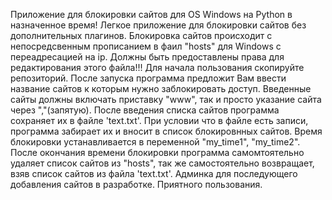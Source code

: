 Приложение для блокировки сайтов для OS Windows на Python в назначенное время!
Легкое приложение для блокировки сайтов без дополнительных плагинов.
Блокировка сайтов происходит с непосредсвенным прописанием в фаил "hosts" для Windows с переадресацией на ip.
Должны быть предоставлены права для редактирования этого файла!!!
Для начала пользования скопируйте репозиторий.
После запуска программа предложит Вам ввести название сайтов к которым нужно 
заблокировать доступ.
Введенные сайты должны включать приставку "www", так и просто указание сайта через ","(запятую).
После введения списка сайтов программа сохраняет их в файле 'text.txt'.
При условии что в файле есть записи, программа забирает их и вносит в список блокировнных сайтов.
Время блокировки устанавливается в переменной "my_time1", "my_time2".
После окончания времени блокировки программа самомтоятельно удаляет список сайтов из "hosts", так же 
самостоятельно возвращает, взяв список сайтов из файла 'text.txt'.
Админка для последующего добавления сайтов в разработке.
Приятного пользования.

